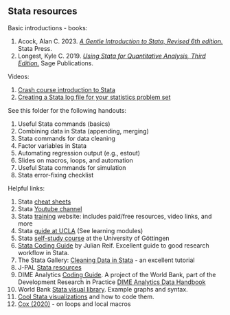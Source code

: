 ## Stata resources

Basic introductions - books:
1. Acock, Alan C. 2023. [_A Gentle Introduction to Stata, Revised 6th edition._](https://www.stata.com/bookstore/gentle-introduction-to-stata/) Stata Press.
2. Longest, Kyle C. 2019. [_Using Stata for Quantitative Analysis, Third Edition._](https://www.stata.com/bookstore/using-stata-for-quantitative-analysis/) Sage Publications.

Videos:
1. [Crash course introduction to Stata](https://www.youtube.com/watch?v=160nBMavcHE)
2. [Creating a Stata log file for your statistics problem set](https://www.youtube.com/watch?v=9mjXnZxmkXw)

See this folder for the following handouts:
1. Useful Stata commands (basics)
2. Combining data in Stata (appending, merging)
3. Stata commands for data cleaning
4. Factor variables in Stata
5. Automating regression output (e.g., estout)
6. Slides on macros, loops, and automation
7. Useful Stata commands for simulation
8. Stata error-fixing checklist

Helpful links:
1. Stata [cheat sheets](https://www.stata.com/bookstore/stata-cheat-sheets/)
2. Stata [Youtube channel](https://www.youtube.com/channel/UCVk4G4nEtBS4tLOyHqustDA)
3. Stata [training](https://www.stata.com/learn/) website: includes paid/free resources, video links, and more
4. Stata [guide at UCLA](https://stats.idre.ucla.edu/stata/) (See learning modules)
5. Stata [self-study course](https://economic-analysis-with-stata.uni-goettingen.de/?page=0) at the University of Göttingen
6. [Stata Coding Guide](https://julianreif.com/guide/) by Julian Reif. Excellent guide to good research workflow in Stata.
7. The Stata Gallery: [Cleaning Data in Stata](https://medium.com/the-stata-gallery/cleaning-data-in-stata-c9a98c8fda74) - an excellent tutorial
8. J-PAL [Stata resources](https://www.povertyactionlab.org/resource/data-analysis)
9. DIME Analytics [Coding Guide](https://worldbank.github.io/dime-data-handbook/coding.html). A project of the World Bank, part of the Development Research in Practice [DIME Analytics Data Handbook](https://worldbank.github.io/dime-data-handbook/)
10. World Bank [Stata visual library](https://worldbank.github.io/stata-visual-library/). Example graphs and syntax.
11. [Cool Stata visualizations](https://medium.com/the-stata-gallery/top-25-stata-visualizations-with-full-code-668b5df114b6) and how to code them.
12. [Cox (2020)](https://journals.sagepub.com/doi/10.1177/1536867X20976340) - on loops and local macros
